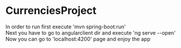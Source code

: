 # CurrenciesProject  
In order to run first execute 'mvn spring-boot:run'  
Next you have to go to angularclient dir and execute 'ng serve --open'  
Now you can go to 'localhost:4200' page and enjoy the app  
